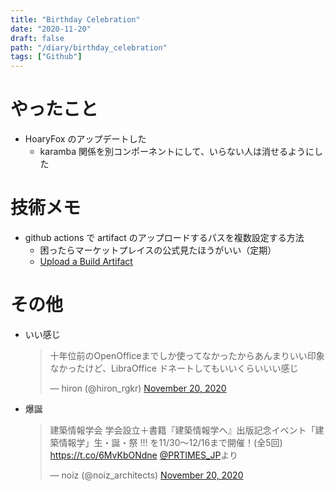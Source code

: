 ```yaml
---
title: "Birthday Celebration"
date: "2020-11-20"
draft: false
path: "/diary/birthday_celebration"
tags: ["Github"]
---
```


# やったこと

- HoaryFox のアップデートした
  - karamba 関係を別コンポーネントにして、いらない人は消せるようにした

# 技術メモ

- github actions で artifact のアップロードするパスを複数設定する方法
  - 困ったらマーケットプレイスの公式見たほうがいい（定期）
  - [Upload a Build Artifact](https://github.com/marketplace/actions/upload-a-build-artifact)

# その他

- いい感じ
  <blockquote class="twitter-tweet"><p lang="ja" dir="ltr">十年位前のOpenOfficeまでしか使ってなかったからあんまりいい印象なかったけど、LibraOffice ドネートしてもいいくらいいい感じ</p>&mdash; hiron (@hiron_rgkr) <a href="https://twitter.com/hiron_rgkr/status/1329637623841783810?ref_src=twsrc%5Etfw">November 20, 2020</a></blockquote> <script async src="https://platform.twitter.com/widgets.js" charset="utf-8"></script>
- 爆誕
  <blockquote class="twitter-tweet"><p lang="ja" dir="ltr">建築情報学会 学会設立＋書籍『建築情報学へ』出版記念イベント「建築情報学」生・誕・祭 !!! を11/30～12/16まで開催！(全5回) <a href="https://t.co/6MvKbONdne">https://t.co/6MvKbONdne</a> <a href="https://twitter.com/PRTIMES_JP?ref_src=twsrc%5Etfw">@PRTIMES_JP</a>より</p>&mdash; noiz (@noiz_architects) <a href="https://twitter.com/noiz_architects/status/1329612473008230400?ref_src=twsrc%5Etfw">November 20, 2020</a></blockquote> <script async src="https://platform.twitter.com/widgets.js" charset="utf-8"></script>
